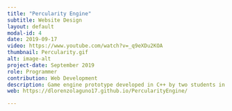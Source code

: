 ```yaml
---
title: "Percularity Engine"
subtitle: Website Design
layout: default
modal-id: 4
date: 2019-09-17
video: https://www.youtube.com/watch?v=_q9eXDu2KOA
thumbnail: Percularity.gif
alt: image-alt
project-date: September 2019
role: Programmer
contribution: Web Development
description: Game engine prototype developed in C++ by two students in third course.
web: https://dlorenzolaguno17.github.io/PercularityEngine/

---
```

